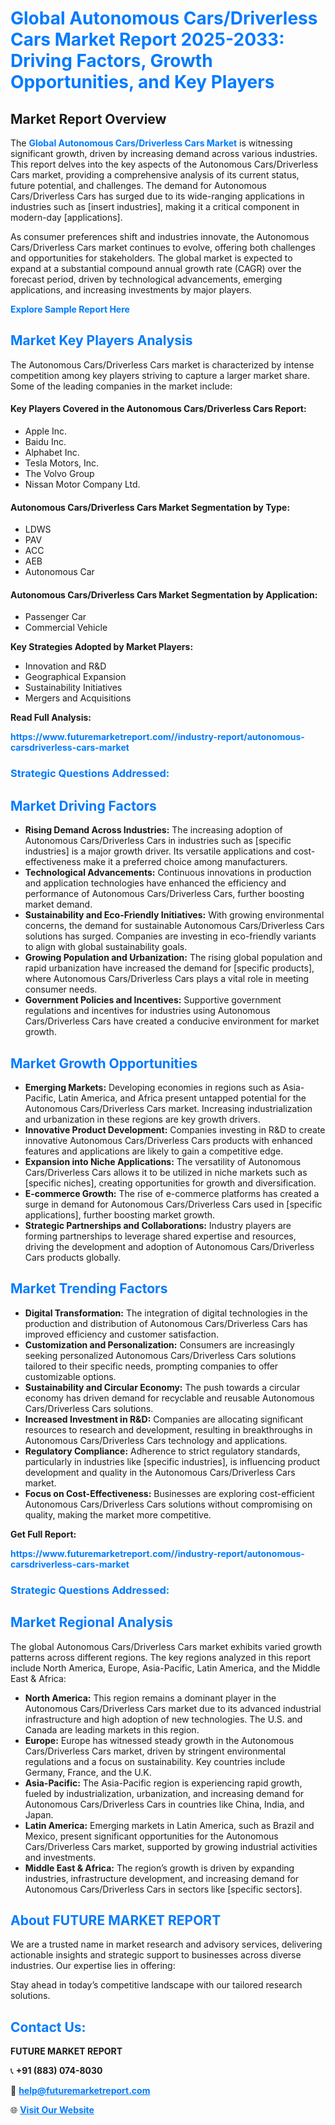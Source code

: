 <h1 style="color: #007BFF;">Global Autonomous Cars/Driverless Cars Market Report 2025-2033: Driving Factors, Growth Opportunities, and Key Players</h1>

<section id="overview">
<h2>Market Report Overview</h2>
<p>The <a href="https://www.futuremarketreport.com//industry-report/autonomous-carsdriverless-cars-market" style="color: #007BFF; text-decoration: none;"><strong>Global Autonomous Cars/Driverless Cars Market</strong></a> is witnessing significant growth, driven by increasing demand across various industries. This report delves into the key aspects of the Autonomous Cars/Driverless Cars market, providing a comprehensive analysis of its current status, future potential, and challenges. The demand for Autonomous Cars/Driverless Cars has surged due to its wide-ranging applications in industries such as [insert industries], making it a critical component in modern-day [applications].</p>
<p>As consumer preferences shift and industries innovate, the Autonomous Cars/Driverless Cars market continues to evolve, offering both challenges and opportunities for stakeholders. The global market is expected to expand at a substantial compound annual growth rate (CAGR) over the forecast period, driven by technological advancements, emerging applications, and increasing investments by major players.</p>
</section>

<section id="overview">
<p><a href="https://www.futuremarketreport.com//request-sample/reportId=62441" style="color: #007BFF; text-decoration: none;"><strong>Explore Sample Report Here</strong></a></p>
</section>

<section id="key-players">
<h2 style="color: #007BFF;">Market Key Players Analysis</h2>
<p>The Autonomous Cars/Driverless Cars market is characterized by intense competition among key players striving to capture a larger market share. Some of the leading companies in the market include:</p>
<h4>Key Players Covered in the Autonomous Cars/Driverless Cars Report:</h4>
<ul><li>Apple Inc.</li><li>Baidu Inc.</li><li>Alphabet Inc.</li><li>Tesla Motors, Inc.</li><li>The Volvo Group</li><li>Nissan Motor Company Ltd.</li></ul>
<h4>Autonomous Cars/Driverless Cars Market Segmentation by Type:</h4>
<ul><li>LDWS</li><li>PAV</li><li>ACC</li><li>AEB</li><li>Autonomous Car</li></ul>

<h4>Autonomous Cars/Driverless Cars Market Segmentation by Application:</h4>
<ul><li>Passenger Car</li><li>Commercial Vehicle</li></ul>
<p><strong>Key Strategies Adopted by Market Players:</strong></p>
<ul>
<li>Innovation and R&D</li>
<li>Geographical Expansion</li>
<li>Sustainability Initiatives</li>
<li>Mergers and Acquisitions</li>
</ul>
</section>

<section>
<p><strong>Read Full Analysis: </strong></p><a href="https://www.futuremarketreport.com//industry-report/autonomous-carsdriverless-cars-market" style="color: #007BFF; text-decoration: none;"><strong>https://www.futuremarketreport.com//industry-report/autonomous-carsdriverless-cars-market</strong></a>
<h3 style="color: #007BFF;">Strategic Questions Addressed:</h3>
</section>

<section id="driving-factors">
<h2 style="color: #007BFF;">Market Driving Factors</h2>
<ul>
<li><strong>Rising Demand Across Industries:</strong> The increasing adoption of Autonomous Cars/Driverless Cars in industries such as [specific industries] is a major growth driver. Its versatile applications and cost-effectiveness make it a preferred choice among manufacturers.</li>
<li><strong>Technological Advancements:</strong> Continuous innovations in production and application technologies have enhanced the efficiency and performance of Autonomous Cars/Driverless Cars, further boosting market demand.</li>
<li><strong>Sustainability and Eco-Friendly Initiatives:</strong> With growing environmental concerns, the demand for sustainable Autonomous Cars/Driverless Cars solutions has surged. Companies are investing in eco-friendly variants to align with global sustainability goals.</li>
<li><strong>Growing Population and Urbanization:</strong> The rising global population and rapid urbanization have increased the demand for [specific products], where Autonomous Cars/Driverless Cars plays a vital role in meeting consumer needs.</li>
<li><strong>Government Policies and Incentives:</strong> Supportive government regulations and incentives for industries using Autonomous Cars/Driverless Cars have created a conducive environment for market growth.</li>
</ul>
</section>

<section id="growth-opportunities">
<h2 style="color: #007BFF;">Market Growth Opportunities</h2>
<ul>
<li><strong>Emerging Markets:</strong> Developing economies in regions such as Asia-Pacific, Latin America, and Africa present untapped potential for the Autonomous Cars/Driverless Cars market. Increasing industrialization and urbanization in these regions are key growth drivers.</li>
<li><strong>Innovative Product Development:</strong> Companies investing in R&D to create innovative Autonomous Cars/Driverless Cars products with enhanced features and applications are likely to gain a competitive edge.</li>
<li><strong>Expansion into Niche Applications:</strong> The versatility of Autonomous Cars/Driverless Cars allows it to be utilized in niche markets such as [specific niches], creating opportunities for growth and diversification.</li>
<li><strong>E-commerce Growth:</strong> The rise of e-commerce platforms has created a surge in demand for Autonomous Cars/Driverless Cars used in [specific applications], further boosting market growth.</li>
<li><strong>Strategic Partnerships and Collaborations:</strong> Industry players are forming partnerships to leverage shared expertise and resources, driving the development and adoption of Autonomous Cars/Driverless Cars products globally.</li>
</ul>
</section>

<section id="trending-factors">
<h2 style="color: #007BFF;">Market Trending Factors</h2>
<ul>
<li><strong>Digital Transformation:</strong> The integration of digital technologies in the production and distribution of Autonomous Cars/Driverless Cars has improved efficiency and customer satisfaction.</li>
<li><strong>Customization and Personalization:</strong> Consumers are increasingly seeking personalized Autonomous Cars/Driverless Cars solutions tailored to their specific needs, prompting companies to offer customizable options.</li>
<li><strong>Sustainability and Circular Economy:</strong> The push towards a circular economy has driven demand for recyclable and reusable Autonomous Cars/Driverless Cars solutions.</li>
<li><strong>Increased Investment in R&D:</strong> Companies are allocating significant resources to research and development, resulting in breakthroughs in Autonomous Cars/Driverless Cars technology and applications.</li>
<li><strong>Regulatory Compliance:</strong> Adherence to strict regulatory standards, particularly in industries like [specific industries], is influencing product development and quality in the Autonomous Cars/Driverless Cars market.</li>
<li><strong>Focus on Cost-Effectiveness:</strong> Businesses are exploring cost-efficient Autonomous Cars/Driverless Cars solutions without compromising on quality, making the market more competitive.</li>
</ul>
</section>

<section>
<p><strong>Get Full Report: </strong></p><a href="https://www.futuremarketreport.com//industry-report/autonomous-carsdriverless-cars-market" style="color: #007BFF; text-decoration: none;"><strong>https://www.futuremarketreport.com//industry-report/autonomous-carsdriverless-cars-market</strong></a>
<h3 style="color: #007BFF;">Strategic Questions Addressed:</h3>
</section>


<section id="regional-analysis">
<h2 style="color: #007BFF;">Market Regional Analysis</h2>
<p>The global Autonomous Cars/Driverless Cars market exhibits varied growth patterns across different regions. The key regions analyzed in this report include North America, Europe, Asia-Pacific, Latin America, and the Middle East & Africa:</p>
<ul>
<li><strong>North America:</strong> This region remains a dominant player in the Autonomous Cars/Driverless Cars market due to its advanced industrial infrastructure and high adoption of new technologies. The U.S. and Canada are leading markets in this region.</li>
<li><strong>Europe:</strong> Europe has witnessed steady growth in the Autonomous Cars/Driverless Cars market, driven by stringent environmental regulations and a focus on sustainability. Key countries include Germany, France, and the U.K.</li>
<li><strong>Asia-Pacific:</strong> The Asia-Pacific region is experiencing rapid growth, fueled by industrialization, urbanization, and increasing demand for Autonomous Cars/Driverless Cars in countries like China, India, and Japan.</li>
<li><strong>Latin America:</strong> Emerging markets in Latin America, such as Brazil and Mexico, present significant opportunities for the Autonomous Cars/Driverless Cars market, supported by growing industrial activities and investments.</li>
<li><strong>Middle East & Africa:</strong> The region’s growth is driven by expanding industries, infrastructure development, and increasing demand for Autonomous Cars/Driverless Cars in sectors like [specific sectors].</li>
</ul>
</section>

<footer>
<h2 style="color: #007BFF;">About FUTURE MARKET REPORT</h2>
<p>We are a trusted name in market research and advisory services, delivering actionable insights and strategic support to businesses across diverse industries. Our expertise lies in offering:</p>

<p>Stay ahead in today’s competitive landscape with our tailored research solutions.</p>

<h2 style="color: #007BFF;">Contact Us:</h2>
<p><strong>FUTURE MARKET REPORT</strong></p>
<p>📞 <strong>+91 (883) 074-8030</strong></p>
<p>📧 <strong><a href="mailto:help@futuremarketreport.com" style="color: #007BFF;">help@futuremarketreport.com</a></strong></p>
<p>🌐 <strong><a href="https://www.futuremarketreport.com/" style="color: #007BFF;">Visit Our Website</a></strong></p>
</footer>